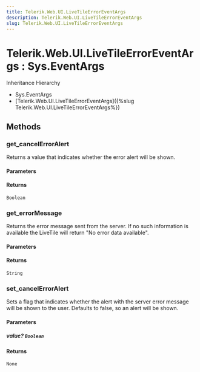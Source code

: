 ```yaml
---
title: Telerik.Web.UI.LiveTileErrorEventArgs
description: Telerik.Web.UI.LiveTileErrorEventArgs
slug: Telerik.Web.UI.LiveTileErrorEventArgs
---
```


# Telerik.Web.UI.LiveTileErrorEventArgs : Sys.EventArgs 


Inheritance Hierarchy

* Sys.EventArgs
* [Telerik.Web.UI.LiveTileErrorEventArgs]({%slug Telerik.Web.UI.LiveTileErrorEventArgs%})


## Methods

### get_cancelErrorAlert

Returns a value that indicates whether the error alert will be shown. 

#### Parameters

#### Returns

`Boolean` 

### get_errorMessage

Returns the error message sent from the server. If no such information is available the LiveTile will return "No error data available". 

#### Parameters

#### Returns

`String` 

### set_cancelErrorAlert

Sets a flag that indicates whether the alert with the server error message will be shown to the user. Defaults to false, so an alert will be shown.

#### Parameters

##### value? `Boolean`

#### Returns

`None` 



